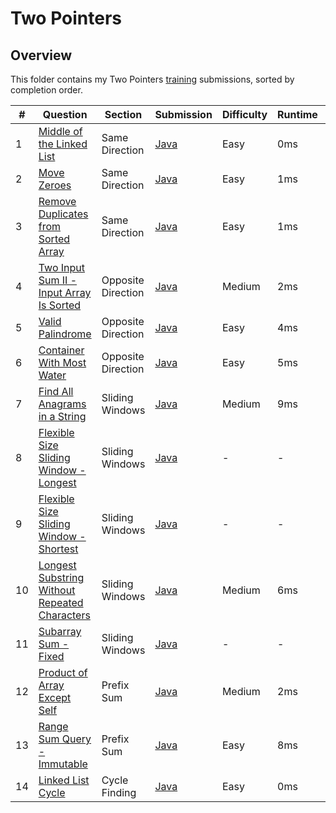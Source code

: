# Two Pointers

## Overview
This folder contains my Two Pointers [training](https://algo.monster/problems/two_pointers_intro) submissions,
sorted by completion order.

| #   | Question                                                                                                                                    | Section              | Submission                                                                                                       | Difficulty | Runtime | Rank    |
|-----|---------------------------------------------------------------------------------------------------------------------------------------------|----------------------|------------------------------------------------------------------------------------------------------------------|------------|---------|---------|
| 1   | [Middle of the Linked List](https://leetcode.com/problems/middle-of-the-linked-list/description/)                                           | Same Direction       | [Java](https://github.com/shumarb/leetcode/blob/main/easy/java/MiddleOfTheLinkedList.java)                       | Easy       | 0ms     | 100%    |
| 2   | [Move Zeroes](https://leetcode.com/problems/move-zeroes/description/)                                                                       | Same Direction       | [Java](https://github.com/shumarb/leetcode/blob/main/easy/java/MoveZeroes.java)                                  | Easy       | 1ms     | 99.85%  |
| 3   | [Remove Duplicates from Sorted Array](https://leetcode.com/problems/remove-duplicates-from-sorted-array/description/)                       | Same Direction       | [Java](https://github.com/shumarb/leetcode/blob/main/easy/java/RemoveDuplicatesFromSortedArray.java)             | Easy       | 1ms     | 64.984% |
| 4   | [Two Input Sum II - Input Array Is Sorted](https://leetcode.com/problems/longest-substring-without-repeating-characters/description/)       | Opposite Direction   | [Java](https://github.com/shumarb/leetcode/blob/main/medium/java/TwoInputSumTwoInputArrayIsSorted.java)          | Medium     | 2ms     | 93.40%  |
| 5   | [Valid Palindrome](https://leetcode.com/problems/valid-palindrome/description/)                                                             | Opposite Direction   | [Java](https://github.com/shumarb/leetcode/blob/main/easy/java/ValidPalindrome.java)                             | Easy       | 4ms     | 54.12%  |
| 6   | [Container With Most Water](https://leetcode.com/problems/container-with-most-water/description/)                                           | Opposite Direction   | [Java](https://github.com/shumarb/leetcode/blob/main/medium/java/ContainerWithMostWater.java)                    | Easy       | 5ms     | 74.40%  |
| 7   | [Find All Anagrams in a String](https://leetcode.com/problems/find-all-anagrams-in-a-string/description/)                                   | Sliding Windows      | [Java](https://github.com/shumarb/leetcode/blob/main/medium/java/FindAllAnagramsInAString.java)                  | Medium     | 9ms     | 91.31%  |
| 8   | [Flexible Size Sliding Window - Longest](https://algo.monster/problems/subarray_sum_longest)                                                | Sliding Windows      | [Java](https://github.com/shumarb/algomonster/tree/main/code/FlexibleSizeSlidingWindowLongest.java)              | -          | -       | -       |
| 9   | [Flexible Size Sliding Window - Shortest](https://algo.monster/problems/subarray_sum_shortest)                                              | Sliding Windows      | [Java](https://github.com/shumarb/algomonster/tree/main/code/FlexibleSizeSlidingWindowShortest.java)             | -          | -       | -       |
| 10  | [Longest Substring Without Repeated Characters](https://leetcode.com/problems/longest-substring-without-repeating-characters/description/)  | Sliding Windows      | [Java](https://github.com/shumarb/leetcode/blob/main/medium/java/LongestSubstringWithoutRepeatedCharacters.java) | Medium     | 6ms     | 70.02%  |
| 11  | [Subarray Sum - Fixed](https://algo.monster/problems/subarray_sum_fixed)                                                                    | Sliding Windows      | [Java](https://github.com/shumarb/algomonster/tree/main/code/SubarraySumFixed.java)                              | -          | -       | -       |
| 12  | [Product of Array Except Self](https://leetcode.com/problems/product-of-array-except-self/description/)                                     | Prefix Sum           | [Java](https://github.com/shumarb/leetcode/blob/main/medium/java/ProductOfArrayExceptSelf.java)                  | Medium     | 2ms     | 89.32%  |
| 13  | [Range Sum Query - Immutable](https://leetcode.com/problems/range-sum-query-immutable/description/)                                         | Prefix Sum           | [Java](https://github.com/shumarb/leetcode/blob/main/easy/java/RangeSumQueryImmutable.java)                      | Easy       | 8ms     | 65.10%  |
| 14  | [Linked List Cycle](https://leetcode.com/problems/linked-list-cycle/description/)                                                           | Cycle Finding        | [Java](https://github.com/shumarb/leetcode/blob/main/easy/java/LinkedListCycle.java)                             | Easy       | 0ms     | 100%    |
